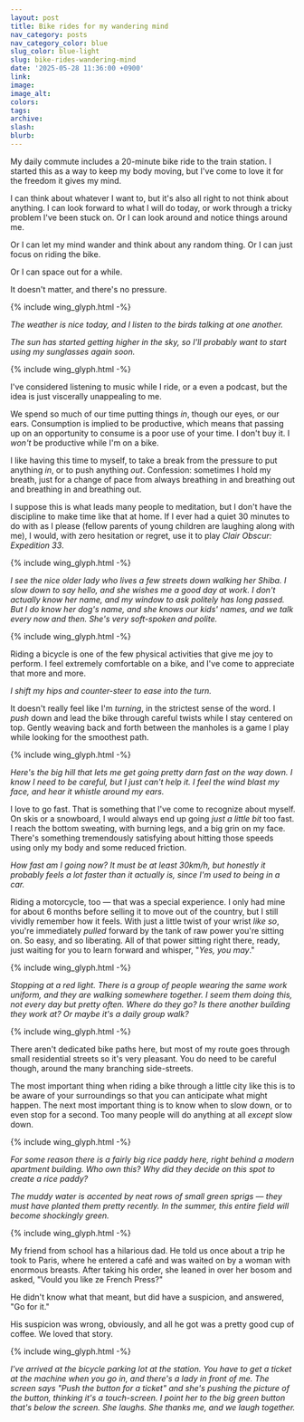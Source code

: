 ```yaml
---
layout: post
title: Bike rides for my wandering mind
nav_category: posts
nav_category_color: blue
slug_color: blue-light
slug: bike-rides-wandering-mind
date: '2025-05-28 11:36:00 +0900'
link:
image:
image_alt:
colors:
tags:
archive:
slash:
blurb:
---
```


My daily commute includes a 20-minute bike ride to the train station. I started this as a way to keep my body moving, but I've come to love it for the freedom it gives my mind.

I can think about whatever I want to, but it's also all right to not think about anything. I can look forward to what I will do today, or work through a tricky problem I've been stuck on. Or I can look around and notice things around me.

Or I can let my mind wander and think about any random thing. Or I can just focus on riding the bike.

Or I can space out for a while.

It doesn't matter, and there's no pressure.

{% include wing_glyph.html -%}

*The weather is nice today, and I listen to the birds talking at one another.*

*The sun has started getting higher in the sky, so I'll probably want to start using my sunglasses again soon.*

{% include wing_glyph.html -%}

I've considered listening to music while I ride, or a even a podcast, but the idea is just viscerally unappealing to me.

We spend so much of our time putting things *in*, though our eyes, or our ears. Consumption is implied to be productive, which means that passing up on an opportunity to consume is a poor use of your time. I don't buy it. I *won't* be productive while I'm on a bike.

I like having this time to myself, to take a break from the pressure to put anything *in*, or to push anything *out*. Confession: sometimes I hold my breath, just for a change of pace from always breathing in and breathing out and breathing in and breathing out.

I suppose this is what leads many people to meditation, but I don't have the discipline to make time like that at home. If I ever had a quiet 30 minutes to do with as I please (fellow parents of young children are laughing along with me), I would, with zero hesitation or regret, use it to play *Clair Obscur: Expedition 33*.

{% include wing_glyph.html -%}

*I see the nice older lady who lives a few streets down walking her Shiba. I slow down to say hello, and she wishes me a good day at work. I don't actually know her name, and my window to ask politely has long passed. But I do know her dog's name, and she knows our kids' names, and we talk every now and then. She's very soft-spoken and polite.*

{% include wing_glyph.html -%}

Riding a bicycle is one of the few physical activities that give me joy to perform. I feel extremely comfortable on a bike, and I've come to appreciate that more and more.

*I shift my hips and counter-steer to ease into the turn.*

It doesn't really feel like I'm *turning*, in the strictest sense of the word. I *push* down and lead the bike through careful twists while I stay centered on top. Gently weaving back and forth between the manholes is a game I play while looking for the smoothest path.

{% include wing_glyph.html -%}

*Here's the big hill that lets me get going pretty darn fast on the way down. I know I need to be careful, but I just can't help it. I feel the wind blast my face, and hear it whistle around my ears.*

I love to go fast. That is something that I've come to recognize about myself. On skis or a snowboard, I would always end up going *just a little bit* too fast. I reach the bottom sweating, with burning legs, and a big grin on my face. There's something tremendously satisfying about hitting those speeds using only my body and some reduced friction.

*How fast am I going now? It must be at least 30km/h, but honestly it probably feels a lot faster than it actually is, since I'm used to being in a car.*

Riding a motorcycle, too — that was a special experience. I only had mine for about 6 months before selling it to move out of the country, but I still vividly remember how it feels. With just a little twist of your wrist *like so*, you're immediately *pulled* forward by the tank of raw power you're sitting on. So easy, and so liberating. All of that power sitting right there, ready, just waiting for you to learn forward and whisper, "*Yes, you may*."

{% include wing_glyph.html -%}

*Stopping at a red light. There is a group of people wearing the same work uniform, and they are walking somewhere together. I seem them doing this, not every day but pretty often. Where do they go? Is there another building they work at? Or maybe it's a daily group walk?*

{% include wing_glyph.html -%}

There aren't dedicated bike paths here, but most of my route goes through small residential streets so it's very pleasant. You do need to be careful though, around the many branching side-streets.

The most important thing when riding a bike through a little city like this is to be aware of your surroundings so that you can anticipate what might happen. The next most important thing is to know when to slow down, or to even stop for a second. Too many people will do anything at all *except* slow down.

{% include wing_glyph.html -%}

*For some reason there is a fairly big rice paddy here, right behind a modern apartment building. Who own this? Why did they decide on this spot to create a rice paddy?*

*The muddy water is accented by neat rows of small green sprigs — they must have planted them pretty recently. In the summer, this entire field will become shockingly green.*

{% include wing_glyph.html -%}

My friend from school has a hilarious dad. He told us once about a trip he took to Paris, where he entered a café and was waited on by a woman with enormous breasts. After taking his order, she leaned in over her bosom and asked, "Vould you like ze French Press?"

He didn't know what that meant, but did have a suspicion, and answered, "Go for it."

His suspicion was wrong, obviously, and all he got was a pretty good cup of coffee. We loved that story.

{% include wing_glyph.html -%}

*I've arrived at the bicycle parking lot at the station. You have to get a ticket at the machine when you go in, and there's a lady in front of me. The screen says "Push the button for a ticket" and she's pushing the picture of the button, thinking it's a touch-screen. I point her to the big green button that's below the screen. She laughs. She thanks me, and we laugh together.*
